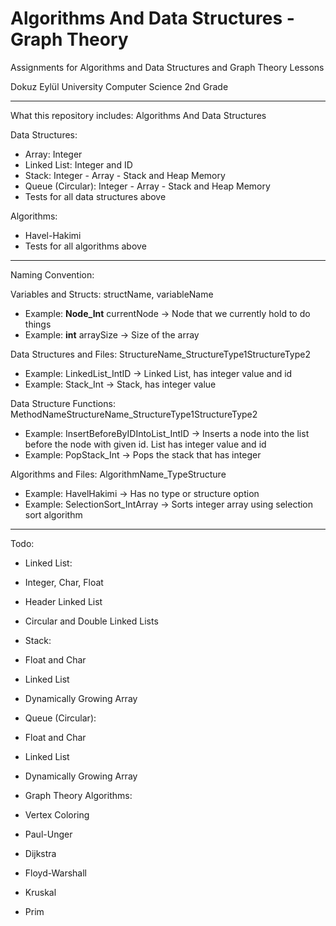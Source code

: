 # Algorithms And Data Structures - Graph Theory
Assignments for Algorithms and Data Structures and Graph Theory Lessons

Dokuz Eylül University Computer Science 2nd Grade
- -  -
What this repository includes: Algorithms And Data Structures

Data Structures:
- Array: Integer
- Linked List: Integer and ID
- Stack: Integer - Array - Stack and Heap Memory
- Queue (Circular): Integer - Array - Stack and Heap Memory
- Tests for all data structures above

Algorithms:
- Havel-Hakimi
- Tests for all algorithms above
- - -
Naming Convention:

Variables and Structs: structName, variableName
- Example: **Node_Int** currentNode -> Node that we currently hold to do things
- Example: **int** arraySize -> Size of the array

Data Structures and Files: StructureName_StructureType1StructureType2
- Example: LinkedList_IntID -> Linked List, has integer value and id
- Example: Stack_Int -> Stack, has integer value

Data Structure Functions: MethodNameStructureName_StructureType1StructureType2
- Example: InsertBeforeByIDIntoList_IntID -> Inserts a node into the list before the node with given id. List has integer value and id
- Example: PopStack_Int -> Pops the stack that has integer

Algorithms and Files: AlgorithmName_TypeStructure
- Example: HavelHakimi -> Has no type or structure option
- Example: SelectionSort_IntArray -> Sorts integer array using selection sort algorithm
- - -
Todo:
- Linked List:
- Integer, Char, Float
- Header Linked List
- Circular and Double Linked Lists


- Stack:
- Float and Char
- Linked List
- Dynamically Growing Array


- Queue (Circular):
- Float and Char
- Linked List
- Dynamically Growing Array


- Graph Theory Algorithms:
- Vertex Coloring
- Paul-Unger
- Dijkstra
- Floyd-Warshall
- Kruskal
- Prim